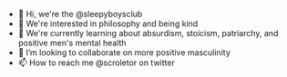 - 👋 Hi, we're the @sleepyboysclub
- 👀 We're interested in philosophy and being kind
- 🌱 We're currently learning about absurdism, stoicism, patriarchy, and positive men's mental health
- 💞️ I’m looking to collaborate on more positive masculinity 
- 📫 How to reach me @scroletor on twitter

<!---
sleepyboysclub/sleepyboysclub is a ✨ special ✨ repository because its `README.md` (this file) appears on your GitHub profile.
You can click the Preview link to take a look at your changes.
--->
